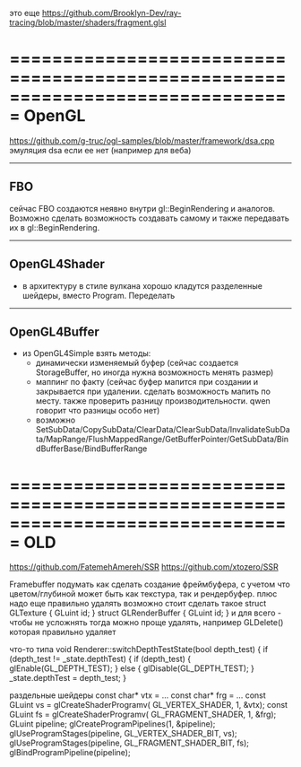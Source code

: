 ﻿это еще https://github.com/Brooklyn-Dev/ray-tracing/blob/master/shaders/fragment.glsl



===============================================================================
OpenGL
===============================================================================
https://github.com/g-truc/ogl-samples/blob/master/framework/dsa.cpp
	эмуляция dsa если ее нет (например для веба)

-------------------------------------------------------------------------------
FBO
-------------------------------------------------------------------------------
сейчас FBO создаются неявно внутри gl::BeginRendering и аналогов. Возможно сделать возможность создавать самому и также передавать их в gl::BeginRendering.

-------------------------------------------------------------------------------
OpenGL4Shader
-------------------------------------------------------------------------------
- в архитектуру в стиле вулкана хорошо кладутся разделенные шейдеры, вместо Program. Переделать

-------------------------------------------------------------------------------
OpenGL4Buffer
-------------------------------------------------------------------------------
- из OpenGL4Simple взять методы:
	- динамически изменяемый буфер (сейчас создается StorageBuffer, но иногда нужна возможность менять размер)
	- маппинг по факту (сейчас буфер мапится при создании и закрывается при удалении. сделать возможность мапить по месту. также проверить разницу производительности. qwen говорит что разницы особо нет)
	- возможно SetSubData/CopySubData/ClearData/ClearSubData/InvalidateSubData/MapRange/FlushMappedRange/GetBufferPointer/GetSubData/BindBufferBase/BindBufferRange




===============================================================================
OLD
===============================================================================
https://github.com/FatemehAmereh/SSR
https://github.com/xtozero/SSR


Framebuffer
подумать как сделать создание фреймбуфера, с учетом что цветом/глубиной может быть как текстура, так и рендербуфер.
плюс надо еще правильно удалять
возможно стоит сделать такое
	struct GLTexture { GLuint id; }
	struct GLRenderBuffer { GLuint id; }
и для всего - чтобы не усложнять
тогда можно проще удалять, например GLDelete() которая правильно удаляет

что-то типа
void Renderer::switchDepthTestState(bool depth_test) {
	if (depth_test != _state.depthTest) {
		if (depth_test) {
			glEnable(GL_DEPTH_TEST);
		}
		else {
			glDisable(GL_DEPTH_TEST);
		}
		_state.depthTest = depth_test;
	}

раздельные шейдеры
const char* vtx = ...
const char* frg = ...
const GLuint vs = glCreateShaderProgramv( GL_VERTEX_SHADER, 1,
&vtx);
const GLuint fs = glCreateShaderProgramv( GL_FRAGMENT_SHADER, 1,
&frg);
GLuint pipeline;
glCreateProgramPipelines(1, &pipeline);
glUseProgramStages(pipeline, GL_VERTEX_SHADER_BIT, vs);
glUseProgramStages(pipeline, GL_FRAGMENT_SHADER_BIT, fs);
glBindProgramPipeline(pipeline);